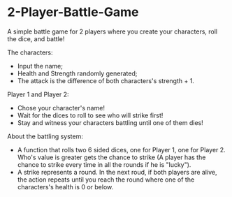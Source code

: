 # 2-Player-Battle-Game
A simple battle game for 2 players where you create your characters, roll the dice, and battle!

The characters:

- Input the name;
- Health and Strength randomly generated;
- The attack is the difference of both characters's strength + 1.

Player 1 and Player 2:

- Chose your character's name!
- Wait for the dices to roll to see who will strike first!
- Stay and witness your characters battling until one of them dies!

About the battling system:
- A function that rolls two 6 sided dices, one for Player 1, one for Player 2. Who's value is greater gets the chance to strike (A player has the chance to strike every time in all the rounds if he is "lucky").
- A strike represents a round. In the next roud, if both players are alive, the action repeats until you reach the round where one of the characters's health is 0 or below.
